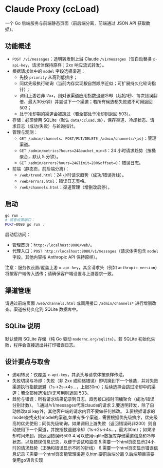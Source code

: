 # Claude Proxy (ccLoad)

一个 Go 后端服务与前端静态页面（前后端分离，前端通过 JSON API 获取数据）。

## 功能概述

- `POST /v1/messages`：透明转发到上游 Claude `/v1/messages`（仅自动替换 `x-api-key`，请求体保持原样；2xx 响应流式转发）。
- 根据请求体中的 `model` 字段选择渠道：
  - 先按 `priority` 从高到低排序；
  - 同优先级执行轮询（当前内存实现按自然顺序近似；可扩展持久化轮询指针）；
  - 调用上游若非 2xx，则对该渠道应用指数退避冷却（起始1秒、每次错误翻倍、最大30分钟）并尝试下一个渠道；若所有候选都失败或不可用返回 503；
  - 处于冷却期的渠道会被跳过（若全部处于冷却则返回 503）。
- 存储：必须使用 SQLite（默认 `data/ccload.db`），保存渠道、冷却状态、请求日志（成功/失败）与轮询指针。
- 管理与观测：
  - `GET /admin/channels`、`POST/PUT/DELETE /admin/channels/{id}`：管理渠道。
  - `GET /admin/metrics?hours=24&bucket_min=5`：24 小时请求趋势（按桶聚合，默认 5 分钟）。
  - `GET /admin/errors?hours=24&limit=200&offset=0`：错误日志。
- 前端（静态页，前后端分离）：
  - `/web/trend.html`：24 小时请求趋势（成功/错误折线）。
  - `/web/errors.html`：错误日志表格。
  - `/web/channels.html`：渠道管理（增删改启停）。

## 启动

```bash
go run .
# 或者设置端口：
PORT=8080 go run .
```

启动后访问：

- 管理首页：`http://localhost:8080/web/`。
- 代理入口：`POST http://localhost:8080/v1/messages`（请求体需包含 `model` 字段，其他内容按 Anthropic API 保持原样）。

注意：服务仅设置/覆盖上游 `x-api-key`，其余请求头（例如 `anthropic-version`）将按客户端传入透传；请确保客户端设置与上游要求一致。

## 渠道管理

请通过前端页面 `/web/channels.html` 或调用接口 `/admin/channels*` 进行增删改查。渠道被持久化到 SQLite 数据库中。

## SQLite 说明

默认使用 SQLite 存储（纯 Go 驱动 `modernc.org/sqlite`）。若 SQLite 初始化失败，程序会直接退出并打印错误日志。

## 设计要点与取舍

- 透明转发：仅覆盖 `x-api-key`，其余头与请求体按原样传递。
- 失败切换与冷却：失败（非 2xx 或网络错误）即切换到下一个候选，并对失败渠道执行指数退避（1s→2s→4s…，上限30m）；后续选择会跳过冷却中的渠道；若全部候选冷却/无可用则返回 503。
- 趋势与错误：所有请求结果记录到日志，趋势接口按时间桶聚合（成功/错误分别计数）。
  1.通过/v1/messages代理claude的请求
  2.要透明转发，除了自动修改api key外，其他客户端的请求内容不要做任何修改。
  3.要根据请求的model查找支持model的渠道,如果有多个渠道，需要根据优先级排序，优先级高的优先使用；同优先级轮询。如果调用上游失败（返回错误码非200）则自动使用下一个渠道，并按指数退避冷却（1s→2s→4s…，最大30m）；如果冷却时间未到，则返回错误码503
  4.可以使用sqlite数据库存储渠道信息和冷却状态，以及错误信息记录，以便于调试和监控
  5.需要一个html页面显示24小时的请求趋势（正确和错误显示不同的折线）
  6.需要一个html页面显示错误信息记录
  7.需要一个html页面能管理渠道
  8.html要前后端分离
  9.后端项目需要使用go语言实现
